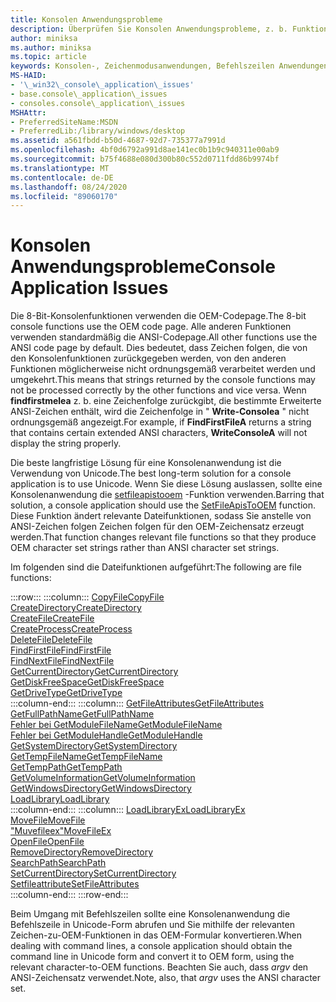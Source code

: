 ```yaml
---
title: Konsolen Anwendungsprobleme
description: Überprüfen Sie Konsolen Anwendungsprobleme, z. b. Funktionen, die Zeichen folgen im OEM-Zeichensatz akzeptieren oder zurückgeben, oder Funktionen, die ANSI-Zeichensatz Zeichenfolgen verwenden
author: miniksa
ms.author: miniksa
ms.topic: article
keywords: Konsolen-, Zeichenmodusanwendungen, Befehlszeilen Anwendungen, Terminalanwendungen, Konsolen-API
MS-HAID:
- '\_win32\_console\_application\_issues'
- base.console\_application\_issues
- consoles.console\_application\_issues
MSHAttr:
- PreferredSiteName:MSDN
- PreferredLib:/library/windows/desktop
ms.assetid: a561fbdd-b50d-4687-92d7-735377a7991d
ms.openlocfilehash: 4bf0d6792a991d8ae141ec0b1b9c940311e00ab9
ms.sourcegitcommit: b75f4688e080d300b80c552d0711fdd86b9974bf
ms.translationtype: MT
ms.contentlocale: de-DE
ms.lasthandoff: 08/24/2020
ms.locfileid: "89060170"
---
```

# <a name="console-application-issues"></a><span data-ttu-id="4180c-104">Konsolen Anwendungsprobleme</span><span class="sxs-lookup"><span data-stu-id="4180c-104">Console Application Issues</span></span>

<span data-ttu-id="4180c-105">Die 8-Bit-Konsolenfunktionen verwenden die OEM-Codepage.</span><span class="sxs-lookup"><span data-stu-id="4180c-105">The 8-bit console functions use the OEM code page.</span></span> <span data-ttu-id="4180c-106">Alle anderen Funktionen verwenden standardmäßig die ANSI-Codepage.</span><span class="sxs-lookup"><span data-stu-id="4180c-106">All other functions use the ANSI code page by default.</span></span> <span data-ttu-id="4180c-107">Dies bedeutet, dass Zeichen folgen, die von den Konsolenfunktionen zurückgegeben werden, von den anderen Funktionen möglicherweise nicht ordnungsgemäß verarbeitet werden und umgekehrt.</span><span class="sxs-lookup"><span data-stu-id="4180c-107">This means that strings returned by the console functions may not be processed correctly by the other functions and vice versa.</span></span> <span data-ttu-id="4180c-108">Wenn **findfirstmelea** z. b. eine Zeichenfolge zurückgibt, die bestimmte Erweiterte ANSI-Zeichen enthält, wird die Zeichenfolge in " **Write-Consolea** " nicht ordnungsgemäß angezeigt.</span><span class="sxs-lookup"><span data-stu-id="4180c-108">For example, if **FindFirstFileA** returns a string that contains certain extended ANSI characters, **WriteConsoleA** will not display the string properly.</span></span>

<span data-ttu-id="4180c-109">Die beste langfristige Lösung für eine Konsolenanwendung ist die Verwendung von Unicode.</span><span class="sxs-lookup"><span data-stu-id="4180c-109">The best long-term solution for a console application is to use Unicode.</span></span> <span data-ttu-id="4180c-110">Wenn Sie diese Lösung auslassen, sollte eine Konsolenanwendung die [setfileapistooem](https://msdn.microsoft.com/library/windows/desktop/aa365534) -Funktion verwenden.</span><span class="sxs-lookup"><span data-stu-id="4180c-110">Barring that solution, a console application should use the [SetFileApisToOEM](https://msdn.microsoft.com/library/windows/desktop/aa365534) function.</span></span> <span data-ttu-id="4180c-111">Diese Funktion ändert relevante Dateifunktionen, sodass Sie anstelle von ANSI-Zeichen folgen Zeichen folgen für den OEM-Zeichensatz erzeugt werden.</span><span class="sxs-lookup"><span data-stu-id="4180c-111">That function changes relevant file functions so that they produce OEM character set strings rather than ANSI character set strings.</span></span>

<span data-ttu-id="4180c-112">Im folgenden sind die Dateifunktionen aufgeführt:</span><span class="sxs-lookup"><span data-stu-id="4180c-112">The following are file functions:</span></span>

:::row:::
    :::column:::
        [<span data-ttu-id="4180c-113">CopyFile</span><span class="sxs-lookup"><span data-stu-id="4180c-113">CopyFile</span></span>](https://msdn.microsoft.com/library/windows/desktop/aa363851)  
        [<span data-ttu-id="4180c-114">CreateDirectory</span><span class="sxs-lookup"><span data-stu-id="4180c-114">CreateDirectory</span></span>](https://msdn.microsoft.com/library/windows/desktop/aa363855)  
        [<span data-ttu-id="4180c-115">CreateFile</span><span class="sxs-lookup"><span data-stu-id="4180c-115">CreateFile</span></span>](https://msdn.microsoft.com/library/windows/desktop/aa363858)  
        [<span data-ttu-id="4180c-116">CreateProcess</span><span class="sxs-lookup"><span data-stu-id="4180c-116">CreateProcess</span></span>](https://msdn.microsoft.com/library/windows/desktop/ms682425)  
        [<span data-ttu-id="4180c-117">DeleteFile</span><span class="sxs-lookup"><span data-stu-id="4180c-117">DeleteFile</span></span>](https://msdn.microsoft.com/library/windows/desktop/aa363915)  
        [<span data-ttu-id="4180c-118">FindFirstFile</span><span class="sxs-lookup"><span data-stu-id="4180c-118">FindFirstFile</span></span>](https://msdn.microsoft.com/library/windows/desktop/aa364418)  
        [<span data-ttu-id="4180c-119">FindNextFile</span><span class="sxs-lookup"><span data-stu-id="4180c-119">FindNextFile</span></span>](https://msdn.microsoft.com/library/windows/desktop/aa364428)  
        [<span data-ttu-id="4180c-120">GetCurrentDirectory</span><span class="sxs-lookup"><span data-stu-id="4180c-120">GetCurrentDirectory</span></span>](https://msdn.microsoft.com/library/windows/desktop/aa364934)  
        [<span data-ttu-id="4180c-121">GetDiskFreeSpace</span><span class="sxs-lookup"><span data-stu-id="4180c-121">GetDiskFreeSpace</span></span>](https://msdn.microsoft.com/library/windows/desktop/aa364935)  
        [<span data-ttu-id="4180c-122">GetDriveType</span><span class="sxs-lookup"><span data-stu-id="4180c-122">GetDriveType</span></span>](https://msdn.microsoft.com/library/windows/desktop/aa364939)  
    :::column-end:::
    :::column:::
        [<span data-ttu-id="4180c-123">GetFileAttributes</span><span class="sxs-lookup"><span data-stu-id="4180c-123">GetFileAttributes</span></span>](https://msdn.microsoft.com/library/windows/desktop/aa364944)  
        [<span data-ttu-id="4180c-124">GetFullPathName</span><span class="sxs-lookup"><span data-stu-id="4180c-124">GetFullPathName</span></span>](https://msdn.microsoft.com/library/windows/desktop/aa364963)  
        [<span data-ttu-id="4180c-125">Fehler bei GetModuleFileName</span><span class="sxs-lookup"><span data-stu-id="4180c-125">GetModuleFileName</span></span>](https://msdn.microsoft.com/library/windows/desktop/ms683197)  
        [<span data-ttu-id="4180c-126">Fehler bei GetModuleHandle</span><span class="sxs-lookup"><span data-stu-id="4180c-126">GetModuleHandle</span></span>](https://msdn.microsoft.com/library/windows/desktop/ms683199)  
        [<span data-ttu-id="4180c-127">GetSystemDirectory</span><span class="sxs-lookup"><span data-stu-id="4180c-127">GetSystemDirectory</span></span>](https://msdn.microsoft.com/library/windows/desktop/ms724373)  
        [<span data-ttu-id="4180c-128">GetTempFileName</span><span class="sxs-lookup"><span data-stu-id="4180c-128">GetTempFileName</span></span>](https://msdn.microsoft.com/library/windows/desktop/aa364991)  
        [<span data-ttu-id="4180c-129">GetTempPath</span><span class="sxs-lookup"><span data-stu-id="4180c-129">GetTempPath</span></span>](https://msdn.microsoft.com/library/windows/desktop/aa364992)  
        [<span data-ttu-id="4180c-130">GetVolumeInformation</span><span class="sxs-lookup"><span data-stu-id="4180c-130">GetVolumeInformation</span></span>](https://msdn.microsoft.com/library/windows/desktop/aa364993)  
        [<span data-ttu-id="4180c-131">GetWindowsDirectory</span><span class="sxs-lookup"><span data-stu-id="4180c-131">GetWindowsDirectory</span></span>](https://msdn.microsoft.com/library/windows/desktop/ms724454)  
        [<span data-ttu-id="4180c-132">LoadLibrary</span><span class="sxs-lookup"><span data-stu-id="4180c-132">LoadLibrary</span></span>](https://msdn.microsoft.com/library/windows/desktop/ms684175)  
    :::column-end:::
    :::column:::
        [<span data-ttu-id="4180c-133">LoadLibraryEx</span><span class="sxs-lookup"><span data-stu-id="4180c-133">LoadLibraryEx</span></span>](https://msdn.microsoft.com/library/windows/desktop/ms684179)  
        [<span data-ttu-id="4180c-134">MoveFile</span><span class="sxs-lookup"><span data-stu-id="4180c-134">MoveFile</span></span>](https://msdn.microsoft.com/library/windows/desktop/aa365239)  
        [<span data-ttu-id="4180c-135">"Muvefileex"</span><span class="sxs-lookup"><span data-stu-id="4180c-135">MoveFileEx</span></span>](https://msdn.microsoft.com/library/windows/desktop/aa365240)  
        [<span data-ttu-id="4180c-136">OpenFile</span><span class="sxs-lookup"><span data-stu-id="4180c-136">OpenFile</span></span>](https://msdn.microsoft.com/library/windows/desktop/aa365430)  
        [<span data-ttu-id="4180c-137">RemoveDirectory</span><span class="sxs-lookup"><span data-stu-id="4180c-137">RemoveDirectory</span></span>](https://msdn.microsoft.com/library/windows/desktop/aa365488)  
        [<span data-ttu-id="4180c-138">SearchPath</span><span class="sxs-lookup"><span data-stu-id="4180c-138">SearchPath</span></span>](https://msdn.microsoft.com/library/windows/desktop/aa365527)  
        [<span data-ttu-id="4180c-139">SetCurrentDirectory</span><span class="sxs-lookup"><span data-stu-id="4180c-139">SetCurrentDirectory</span></span>](https://msdn.microsoft.com/library/windows/desktop/aa365530)  
        [<span data-ttu-id="4180c-140">Setfileattribute</span><span class="sxs-lookup"><span data-stu-id="4180c-140">SetFileAttributes</span></span>](https://msdn.microsoft.com/library/windows/desktop/aa365535)  
    :::column-end:::
:::row-end:::

<span data-ttu-id="4180c-141">Beim Umgang mit Befehlszeilen sollte eine Konsolenanwendung die Befehlszeile in Unicode-Form abrufen und Sie mithilfe der relevanten Zeichen-zu-OEM-Funktionen in das OEM-Formular konvertieren.</span><span class="sxs-lookup"><span data-stu-id="4180c-141">When dealing with command lines, a console application should obtain the command line in Unicode form and convert it to OEM form, using the relevant character-to-OEM functions.</span></span> <span data-ttu-id="4180c-142">Beachten Sie auch, dass *argv* den ANSI-Zeichensatz verwendet.</span><span class="sxs-lookup"><span data-stu-id="4180c-142">Note, also, that *argv* uses the ANSI character set.</span></span>
